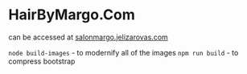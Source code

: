 # HairByMargo.Com

can be accessed at [salonmargo.jelizarovas.com](salonmargo.jelizarovas.com)

`node build-images` - to modernify all of the images
`npm run build` - to compress bootstrap

